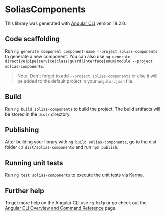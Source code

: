 # SoliasComponents

This library was generated with [Angular CLI](https://github.com/angular/angular-cli) version 18.2.0.

## Code scaffolding

Run `ng generate component component-name --project solias-components` to generate a new component. You can also use `ng generate directive|pipe|service|class|guard|interface|enum|module --project solias-components`.
> Note: Don't forget to add `--project solias-components` or else it will be added to the default project in your `angular.json` file. 

## Build

Run `ng build solias-components` to build the project. The build artifacts will be stored in the `dist/` directory.

## Publishing

After building your library with `ng build solias-components`, go to the dist folder `cd dist/solias-components` and run `npm publish`.

## Running unit tests

Run `ng test solias-components` to execute the unit tests via [Karma](https://karma-runner.github.io).

## Further help

To get more help on the Angular CLI use `ng help` or go check out the [Angular CLI Overview and Command Reference](https://angular.dev/tools/cli) page.
